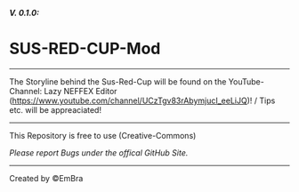 **_V. 0.1.0:_**

# SUS-RED-CUP-Mod

----------------------------------------------------------------------------------------------------------------------------------------------------------

The Storyline behind the Sus-Red-Cup will be found on the YouTube-Channel: Lazy NEFFEX Editor (https://www.youtube.com/channel/UCzTgv83rAbymjucI_eeLiJQ)! / Tips etc. will be appreaciated!

----------------------------------------------------------------------------------------------------------------------------------------------------------

This Repository is free to use (Creative-Commons)

_Please report Bugs under the offical GitHub Site._

----------------------------------------------------------------------------------------------------------------------------------------------------------

Created by ©️EmBra
